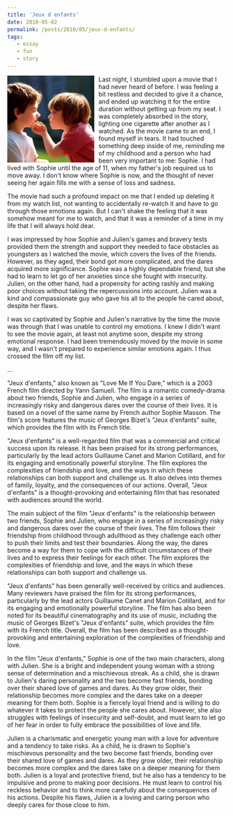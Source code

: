 ```yaml
---
title: 'Jeux d enfants'
date: 2010-05-02
permalink: /posts/2010/05/jeux-d-enfants/
tags:
   - essay
   - fun
   - story
---
```


<img width="200" alt="jeux-d-enfants" src="/images/posts/jeux-d-enfants.webp" style="float: left; margin-right: 10px;" /> Last night, I stumbled upon a movie that I had never heard of before. I was feeling a bit restless and decided to give it a chance, and ended up watching it for the entire duration without getting up from my seat. I was completely absorbed in the story, lighting one cigarette after another as I watched. As the movie came to an end, I found myself in tears. It had touched something deep inside of me, reminding me of my childhood and a person who had been very important to me: Sophie. I had lived with Sophie until the age of 11, when my father's job required us to move away. I don't know where Sophie is now, and the thought of never seeing her again fills me with a sense of loss and sadness.

The movie had such a profound impact on me that I ended up deleting it from my watch list, not wanting to accidentally re-watch it and have to go through those emotions again. But I can't shake the feeling that it was somehow meant for me to watch, and that it was a reminder of a time in my life that I will always hold dear.

I was impressed by how Sophie and Julien's games and bravery tests provided them the strength and support they needed to face obstacles as youngsters as I watched the movie, which covers the lives of the friends. However, as they aged, their bond got more complicated, and the dares acquired more significance. Sophie was a highly dependable friend, but she had to learn to let go of her anxieties since she fought with insecurity. Julien, on the other hand, had a propensity for acting rashly and making poor choices without taking the repercussions into account. Julien was a kind and compassionate guy who gave his all to the people he cared about, despite her flaws.

I was so captivated by Sophie and Julien's narrative by the time the movie was through that I was unable to control my emotions. I knew I didn't want to see the movie again, at least not anytime soon, despite my strong emotional response. I had been tremendously moved by the movie in some way, and I wasn't prepared to experience similar emotions again. I thus crossed the film off my list.

...

"Jeux d'enfants," also known as "Love Me If You Dare," which is a 2003 French film directed by Yann Samuell. The film is a romantic comedy-drama about two friends, Sophie and Julien, who engage in a series of increasingly risky and dangerous dares over the course of their lives. It is based on a novel of the same name by French author Sophie Masson. The film's score features the music of Georges Bizet's "Jeux d'enfants" suite, which provides the film with its French title.

"Jeux d'enfants" is a well-regarded film that was a commercial and critical success upon its release. It has been praised for its strong performances, particularly by the lead actors Guillaume Canet and Marion Cotillard, and for its engaging and emotionally powerful storyline. The film explores the complexities of friendship and love, and the ways in which these relationships can both support and challenge us. It also delves into themes of family, loyalty, and the consequences of our actions. Overall, "Jeux d'enfants" is a thought-provoking and entertaining film that has resonated with audiences around the world.

The main subject of the film "Jeux d'enfants" is the relationship between two friends, Sophie and Julien, who engage in a series of increasingly risky and dangerous dares over the course of their lives. The film follows their friendship from childhood through adulthood as they challenge each other to push their limits and test their boundaries. Along the way, the dares become a way for them to cope with the difficult circumstances of their lives and to express their feelings for each other. The film explores the complexities of friendship and love, and the ways in which these relationships can both support and challenge us.

"Jeux d'enfants" has been generally well-received by critics and audiences. Many reviewers have praised the film for its strong performances, particularly by the lead actors Guillaume Canet and Marion Cotillard, and for its engaging and emotionally powerful storyline. The film has also been noted for its beautiful cinematography and its use of music, including the music of Georges Bizet's "Jeux d'enfants" suite, which provides the film with its French title. Overall, the film has been described as a thought-provoking and entertaining exploration of the complexities of friendship and love.

In the film "Jeux d'enfants," Sophie is one of the two main characters, along with Julien. She is a bright and independent young woman with a strong sense of determination and a mischievous streak. As a child, she is drawn to Julien's daring personality and the two become fast friends, bonding over their shared love of games and dares. As they grow older, their relationship becomes more complex and the dares take on a deeper meaning for them both. Sophie is a fiercely loyal friend and is willing to do whatever it takes to protect the people she cares about. However, she also struggles with feelings of insecurity and self-doubt, and must learn to let go of her fear in order to fully embrace the possibilities of love and life.

Julien is a charismatic and energetic young man with a love for adventure and a tendency to take risks. As a child, he is drawn to Sophie's mischievous personality and the two become fast friends, bonding over their shared love of games and dares. As they grow older, their relationship becomes more complex and the dares take on a deeper meaning for them both. Julien is a loyal and protective friend, but he also has a tendency to be impulsive and prone to making poor decisions. He must learn to control his reckless behavior and to think more carefully about the consequences of his actions. Despite his flaws, Julien is a loving and caring person who deeply cares for those close to him.
